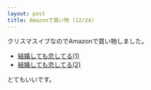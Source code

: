 ```yaml
---
layout: post
title: Amazonで買い物 (12/24)
---
```


クリスマスイブなのでAmazonで買い物しました。

- [結婚しても恋してる(1)](https://www.amazon.co.jp/1/dp/4040681371/ref=tmm_other_meta_binding_swatch_0?_encoding=UTF8&qid=&sr=)
- [結婚しても恋してる(2)](https://www.amazon.co.jp/gp/product/B01M996540/ref=series_rw_dp_sw)

とてもいいです。
